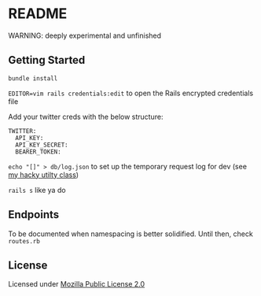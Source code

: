 # README

WARNING: deeply experimental and unfinished

## Getting Started

`bundle install`

`EDITOR=vim rails credentials:edit` to open the Rails encrypted credentials file

Add your twitter creds with the below structure:

```
TWITTER:
  API_KEY:
  API_KEY_SECRET:
  BEARER_TOKEN:
```

`echo "[]" > db/log.json` to set up the temporary request log for dev (see [my hacky utilty class](lib/json_libs.rb))

`rails s` like ya do

## Endpoints

To be documented when namespacing is better solidified. Until then, check `routes.rb`

## License

Licensed under [Mozilla Public License 2.0](https://www.mozilla.org/en-US/MPL/2.0/)
